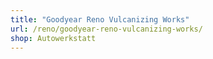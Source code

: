 ```yaml
---
title: "Goodyear Reno Vulcanizing Works"
url: /reno/goodyear-reno-vulcanizing-works/
shop: Autowerkstatt
---
```

